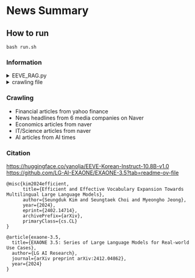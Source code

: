 # News Summary

## How to run
```
bash run.sh
```

### Information

<details>
<summary> EEVE_RAG.py </summary>

similarity_threshold: A hyperparameter for the similarity score. 

A lower value indicates higher similarity

template: prompt template

Add EXAONE-3.5-7.8B-Instruct-BF16 model
</details>

<details>
<summary> crawling file </summary>

headers = {"User-Agent": "Your user-agent"}

You can find your user-agent from <https://www.whatismybrowser.com/detect/what-is-my-user-agent>

</details>

### Crawling

- Financial articles from yahoo finance
- News headlines from 6 media companies on Naver
- Economics articles from naver
- IT/Science articles from naver
- AI articles from AI times

### Citation
<https://huggingface.co/yanolja/EEVE-Korean-Instruct-10.8B-v1.0>
<https://github.com/LG-AI-EXAONE/EXAONE-3.5?tab=readme-ov-file>

```
@misc{kim2024efficient,
      title={Efficient and Effective Vocabulary Expansion Towards Multilingual Large Language Models}, 
      author={Seungduk Kim and Seungtaek Choi and Myeongho Jeong},
      year={2024},
      eprint={2402.14714},
      archivePrefix={arXiv},
      primaryClass={cs.CL}
}

@article{exaone-3.5,
  title={EXAONE 3.5: Series of Large Language Models for Real-world Use Cases},
  author={LG AI Research},
  journal={arXiv preprint arXiv:2412.04862},
  year={2024}
}
```